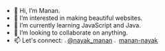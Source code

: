 - 👋 Hi, I’m Manan.
- 👀 I’m interested in making beautiful websites.
- 🌱 I’m currently learning JavaScript and Java.
- 💞️ I’m looking to collaborate on anything.
- 📫 Let's connect: <img src="https://user-images.githubusercontent.com/68462593/203071392-35236d38-a44e-41f0-934b-c2cdb5ff2c8e.png" width="1.6%" height="1.6%"/>[@nayak_manan](https://twitter.com/nayak_manan)   <img src="https://user-images.githubusercontent.com/68462593/203073302-39968f0c-4bac-4d22-974c-9131b45a0d3d.png" width="1.6%" height="1.6%"/> [manan-nayak](https://www.linkedin.com/in/manan-nayak/)
                    

<!---
manannayak19/manannayak19 is a ✨ special ✨ repository because its `README.md` (this file) appears on your GitHub profile.
You can click the Preview link to take a look at your changes.
--->
